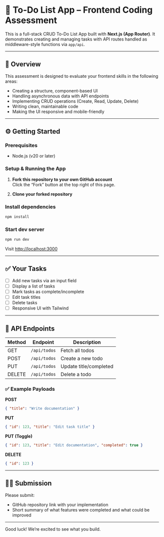 # 📝 To-Do List App – Frontend Coding Assessment

This is a full-stack CRUD To-Do List App built with **Next.js (App Router)**. It demonstrates creating and managing tasks with API routes handled as middleware-style functions via `app/api`.

---

## 📌 Overview

This assessment is designed to evaluate your frontend skills in the following areas:

- Creating a structure, component-based UI
- Handling asynchronous data with API endpoints
- Implementing CRUD operations (Create, Read, Update, Delete)
- Writing clean, maintainable code
- Making the UI responsive and mobile-friendly

---

## ⚙️ Getting Started

### Prerequisites

- Node.js (v20 or later)

### Setup & Running the App

1. **Fork this repository to your own GitHub account**  
   Click the “Fork” button at the top right of this page.

2. **Clone your forked repository**

### Install dependencies

```bash
npm install
```

### Start dev server

```bash
npm run dev
```

Visit [http://localhost:3000](http://localhost:3000)

---

## ✅ Your Tasks

- [ ] Add new tasks via an input field
- [ ] Display a list of tasks
- [ ] Mark tasks as complete/incomplete
- [ ] Edit task titles
- [ ] Delete tasks
- [ ] Responsive UI with Tailwind

---

## 🧪 API Endpoints

| Method | Endpoint     | Description            |
| ------ | ------------ | ---------------------- |
| GET    | `/api/todos` | Fetch all todos        |
| POST   | `/api/todos` | Create a new todo      |
| PUT    | `/api/todos` | Update title/completed |
| DELETE | `/api/todos` | Delete a todo          |

### ✅ Example Payloads

**POST**

```json
{ "title": "Write documentation" }
```

**PUT**

```json
{ "id": 123, "title": "Edit task title" }
```

**PUT (Toggle)**

```json
{ "id": 123, "title": "Edit documentation", "completed": true }
```

**DELETE**

```json
{ "id": 123 }
```

---

## 🧑‍💻 Submission

Please submit:

- GitHub repository link with your implementation
- Short summary of what features were completed and what could be improved

---

Good luck! We’re excited to see what you build.
